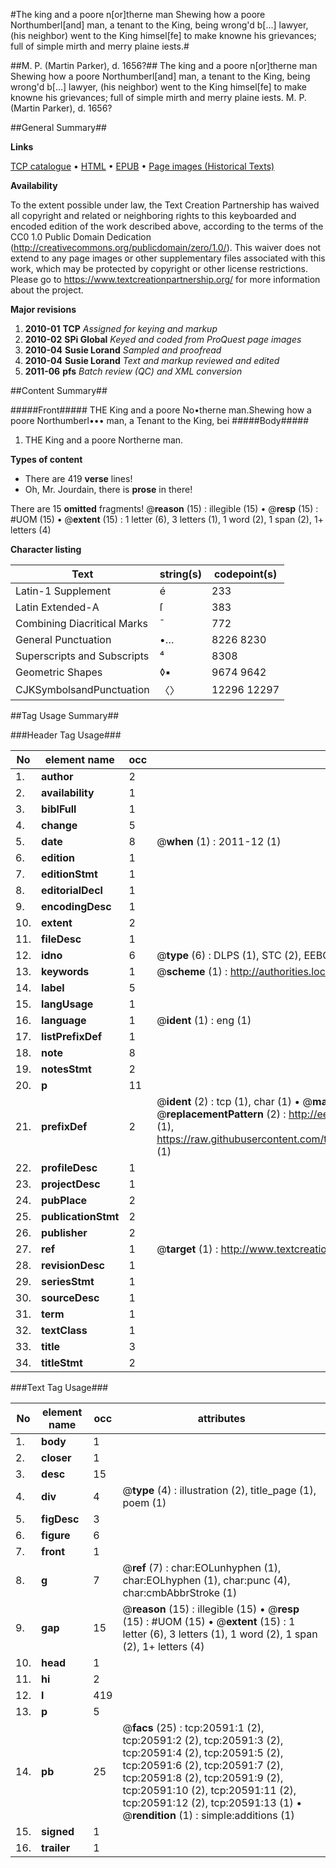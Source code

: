 #The king and a poore n[or]therne man Shewing how a poore Northumberl[and] man, a tenant to the King, being wrong'd b[...] lawyer, (his neighbor) went to the King himsel[fe] to make knowne his grievances; full of simple mirth and merry plaine iests.#

##M. P. (Martin Parker), d. 1656?##
The king and a poore n[or]therne man Shewing how a poore Northumberl[and] man, a tenant to the King, being wrong'd b[...] lawyer, (his neighbor) went to the King himsel[fe] to make knowne his grievances; full of simple mirth and merry plaine iests.
M. P. (Martin Parker), d. 1656?

##General Summary##

**Links**

[TCP catalogue](http://www.ota.ox.ac.uk/tcp/)  • 
[HTML](http://tei.it.ox.ac.uk/tcp/Texts-HTML/free/A08/A08963.html)  • 
[EPUB](http://tei.it.ox.ac.uk/tcp/Texts-EPUB/free/A08/A08963.epub) • 
[Page images (Historical Texts)](https://historicaltexts.jisc.ac.uk/eebo-99855118e)

**Availability**

To the extent possible under law, the Text Creation Partnership has waived all copyright and related or neighboring rights to this keyboarded and encoded edition of the work described above, according to the terms of the CC0 1.0 Public Domain Dedication (http://creativecommons.org/publicdomain/zero/1.0/). This waiver does not extend to any page images or other supplementary files associated with this work, which may be protected by copyright or other license restrictions. Please go to https://www.textcreationpartnership.org/ for more information about the project.

**Major revisions**

1. __2010-01__ __TCP__ *Assigned for keying and markup*
1. __2010-02__ __SPi Global__ *Keyed and coded from ProQuest page images*
1. __2010-04__ __Susie Lorand__ *Sampled and proofread*
1. __2010-04__ __Susie Lorand__ *Text and markup reviewed and edited*
1. __2011-06__ __pfs__ *Batch review (QC) and XML conversion*

##Content Summary##

#####Front#####
THE King and a poore No•therne man.Shewing how a poore Northumberl••• man, a Tenant to the King, bei
#####Body#####

1. THE King and a poore Northerne man.

**Types of content**

  * There are 419 **verse** lines!
  * Oh, Mr. Jourdain, there is **prose** in there!

There are 15 **omitted** fragments! 
 @__reason__ (15) : illegible (15)  •  @__resp__ (15) : #UOM (15)  •  @__extent__ (15) : 1 letter (6), 3 letters (1), 1 word (2), 1 span (2), 1+ letters (4)

**Character listing**


|Text|string(s)|codepoint(s)|
|---|---|---|
|Latin-1 Supplement|é|233|
|Latin Extended-A|ſ|383|
|Combining             Diacritical Marks|̄|772|
|General Punctuation|•…|8226 8230|
|Superscripts             and Subscripts|⁴|8308|
|Geometric Shapes|◊▪|9674 9642|
|CJKSymbolsandPunctuation|〈〉|12296 12297|

##Tag Usage Summary##

###Header Tag Usage###

|No|element name|occ|attributes|
|---|---|---|---|
|1.|__author__|2||
|2.|__availability__|1||
|3.|__biblFull__|1||
|4.|__change__|5||
|5.|__date__|8| @__when__ (1) : 2011-12 (1)|
|6.|__edition__|1||
|7.|__editionStmt__|1||
|8.|__editorialDecl__|1||
|9.|__encodingDesc__|1||
|10.|__extent__|2||
|11.|__fileDesc__|1||
|12.|__idno__|6| @__type__ (6) : DLPS (1), STC (2), EEBO-CITATION (1), PROQUEST (1), VID (1)|
|13.|__keywords__|1| @__scheme__ (1) : http://authorities.loc.gov/ (1)|
|14.|__label__|5||
|15.|__langUsage__|1||
|16.|__language__|1| @__ident__ (1) : eng (1)|
|17.|__listPrefixDef__|1||
|18.|__note__|8||
|19.|__notesStmt__|2||
|20.|__p__|11||
|21.|__prefixDef__|2| @__ident__ (2) : tcp (1), char (1)  •  @__matchPattern__ (2) : ([0-9\-]+):([0-9IVX]+) (1), (.+) (1)  •  @__replacementPattern__ (2) : http://eebo.chadwyck.com/downloadtiff?vid=$1&page=$2 (1), https://raw.githubusercontent.com/textcreationpartnership/Texts/master/tcpchars.xml#$1 (1)|
|22.|__profileDesc__|1||
|23.|__projectDesc__|1||
|24.|__pubPlace__|2||
|25.|__publicationStmt__|2||
|26.|__publisher__|2||
|27.|__ref__|1| @__target__ (1) : http://www.textcreationpartnership.org/docs/. (1)|
|28.|__revisionDesc__|1||
|29.|__seriesStmt__|1||
|30.|__sourceDesc__|1||
|31.|__term__|1||
|32.|__textClass__|1||
|33.|__title__|3||
|34.|__titleStmt__|2||


###Text Tag Usage###

|No|element name|occ|attributes|
|---|---|---|---|
|1.|__body__|1||
|2.|__closer__|1||
|3.|__desc__|15||
|4.|__div__|4| @__type__ (4) : illustration (2), title_page (1), poem (1)|
|5.|__figDesc__|3||
|6.|__figure__|6||
|7.|__front__|1||
|8.|__g__|7| @__ref__ (7) : char:EOLunhyphen (1), char:EOLhyphen (1), char:punc (4), char:cmbAbbrStroke (1)|
|9.|__gap__|15| @__reason__ (15) : illegible (15)  •  @__resp__ (15) : #UOM (15)  •  @__extent__ (15) : 1 letter (6), 3 letters (1), 1 word (2), 1 span (2), 1+ letters (4)|
|10.|__head__|1||
|11.|__hi__|2||
|12.|__l__|419||
|13.|__p__|5||
|14.|__pb__|25| @__facs__ (25) : tcp:20591:1 (2), tcp:20591:2 (2), tcp:20591:3 (2), tcp:20591:4 (2), tcp:20591:5 (2), tcp:20591:6 (2), tcp:20591:7 (2), tcp:20591:8 (2), tcp:20591:9 (2), tcp:20591:10 (2), tcp:20591:11 (2), tcp:20591:12 (2), tcp:20591:13 (1)  •  @__rendition__ (1) : simple:additions (1)|
|15.|__signed__|1||
|16.|__trailer__|1||
